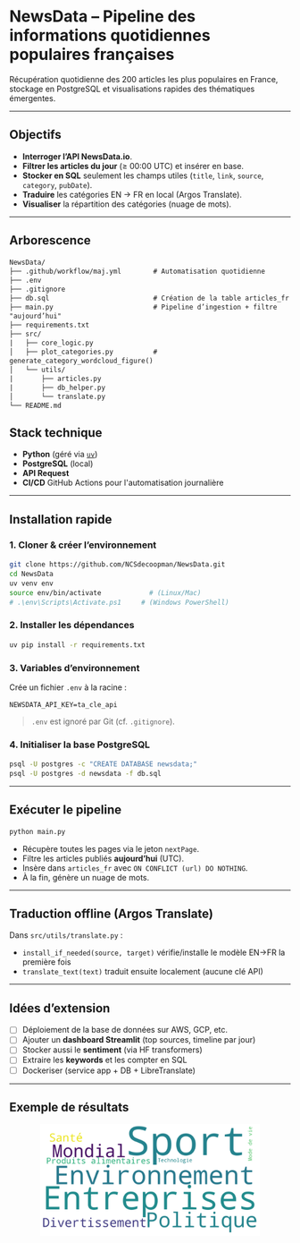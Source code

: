 # NewsData – Pipeline des informations quotidiennes populaires françaises

Récupération quotidienne des 200 articles les plus populaires en France, stockage en PostgreSQL et visualisations rapides des thématiques émergentes.

---

## Objectifs

* **Interroger l’API NewsData.io**.
* **Filtrer les articles du jour** (≥ 00:00 UTC) et insérer en base.
* **Stocker en SQL** seulement les champs utiles (`title`, `link`, `source`, `category`, `pubDate`).
* **Traduire** les catégories EN → FR en local (Argos Translate).
* **Visualiser** la répartition des catégories (nuage de mots).

---

## Arborescence

```
NewsData/
├── .github/workflow/maj.yml        # Automatisation quotidienne
├── .env
├── .gitignore
├── db.sql                          # Création de la table articles_fr
├── main.py                         # Pipeline d’ingestion + filtre "aujourd’hui"
├── requirements.txt
├── src/
|   ├── core_logic.py  
│   ├── plot_categories.py          # generate_category_wordcloud_figure()
│   └── utils/
|       ├── articles.py
|       ├── db_helper.py
│       └── translate.py
└── README.md
```

## Stack technique

* **Python** (géré via [`uv`](https://github.com/astral-sh/uv))
* **PostgreSQL** (local)
* **API Request**
* **CI/CD** GitHub Actions pour l'automatisation journalière

---

## Installation rapide

### 1. Cloner & créer l’environnement

```bash
git clone https://github.com/NCSdecoopman/NewsData.git
cd NewsData
uv venv env
source env/bin/activate            # (Linux/Mac)
# .\env\Scripts\Activate.ps1     # (Windows PowerShell)
```

### 2. Installer les dépendances

```bash
uv pip install -r requirements.txt
```

### 3. Variables d’environnement

Crée un fichier `.env` à la racine :

```env
NEWSDATA_API_KEY=ta_cle_api
```

> `.env` est ignoré par Git (cf. `.gitignore`).

### 4. Initialiser la base PostgreSQL

```bash
psql -U postgres -c "CREATE DATABASE newsdata;"
psql -U postgres -d newsdata -f db.sql
```

---

## Exécuter le pipeline

```bash
python main.py
```

* Récupère toutes les pages via le jeton `nextPage`.
* Filtre les articles publiés **aujourd’hui** (UTC).
* Insère dans `articles_fr` avec `ON CONFLICT (url) DO NOTHING`.
* À la fin, génère un nuage de mots.

---

## Traduction offline (Argos Translate)

Dans `src/utils/translate.py` :

* `install_if_needed(source, target)` vérifie/installe le modèle EN→FR la première fois
* `translate_text(text)` traduit ensuite localement (aucune clé API)

---

## Idées d’extension

* [ ] Déploiement de la base de données sur AWS, GCP, etc.
* [ ] Ajouter un **dashboard Streamlit** (top sources, timeline par jour)
* [ ] Stocker aussi le **sentiment** (via HF transformers)
* [ ] Extraire les **keywords** et les compter en SQL
* [ ] Dockeriser (service app + DB + LibreTranslate)

---

## Exemple de résultats

<p align="center">
  <img src="outputs/wordcloud_2025-07-23.png" height="200px" />
</p>
